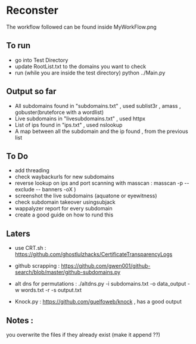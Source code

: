 # Reconster

The workflow followed can be found inside MyWorkFlow.png

## To run

* go into Test Directory
* update RootList.txt to the domains you want to check
* run  (while you are inside the test directory)
python ../Main.py

## Output so far

* All subdomains found in "subdomains.txt" , used sublist3r , amass , gobuster(bruteforce with a wordlist)
* Live subdomains in "livesubdomains.txt" , used httpx
* List of ips found in "ips.txt" , used nslookup
* A map between all the subdomain and the ip found , from the previous list

## To Do

* add threading
* check waybackurls for new subdomains
* reverse lookup on ips and port scanning with masscan  : 
	masscan -p <port> <CIDR Range Here> --exclude  <Exclude IP>  -- banners -oX   <Out File Name>)
* screenshot the live subdomains (aquatone or eyewitness)
* check subdomain takeover usingsubjack
* wappalyzer report for every subdomain
* create a good guide on how to rund this

## Laters

* use CRT.sh : https://github.com/ghostlulzhacks/CertificateTransparencyLogs

* github scrapping : https://github.com/gwen001/github-search/blob/master/github-subdomains.py

* alt dns for permutations : ./altdns.py -i subdomains.txt -o data_output -w words.txt -r -s output.txt 

* Knock.py : https://github.com/guelfoweb/knock , has a good output

## Notes :
you overwrite the files if they already exist (make it append ??)
